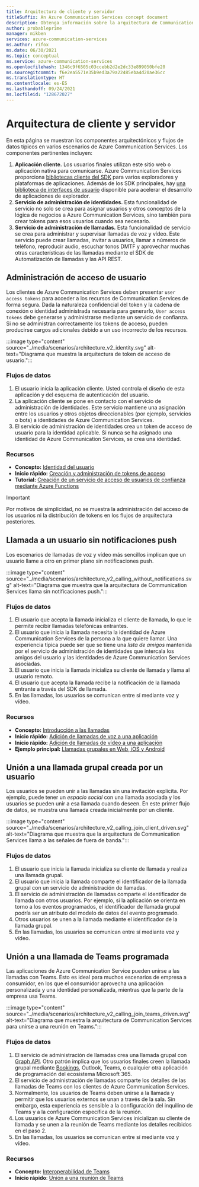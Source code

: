 ```yaml
---
title: Arquitectura de cliente y servidor
titleSuffix: An Azure Communication Services concept document
description: Obtenga información sobre la arquitectura de Communication Services.
author: probableprime
manager: mikben
services: azure-communication-services
ms.author: rifox
ms.date: 06/30/2021
ms.topic: conceptual
ms.service: azure-communication-services
ms.openlocfilehash: 1346c9f6505c03ccebb2d2e2dc33e899050bfe20
ms.sourcegitcommit: f6e2ea5571e35b9ed3a79a22485eba4d20ae36cc
ms.translationtype: HT
ms.contentlocale: es-ES
ms.lasthandoff: 09/24/2021
ms.locfileid: "128672027"
---
```

# <a name="client-and-server-architecture"></a>Arquitectura de cliente y servidor

En esta página se muestran los componentes arquitectónicos y flujos de datos típicos en varios escenarios de Azure Communication Services. Los componentes pertinentes incluyen:

1. **Aplicación cliente.** Los usuarios finales utilizan este sitio web o aplicación nativa para comunicarse. Azure Communication Services proporciona [bibliotecas cliente del SDK](sdk-options.md) para varios exploradores y plataformas de aplicaciones. Además de los SDK principales, hay [una biblioteca de interfaces de usuario](https://aka.ms/acsstorybook) disponible para acelerar el desarrollo de aplicaciones de explorador.
1. **Servicio de administración de identidades.**  Esta funcionalidad de servicio no solo se crea para asignar usuarios y otros conceptos de la lógica de negocios a Azure Communication Services, sino también para crear tokens para esos usuarios cuando sea necesario.
1. **Servicio de administración de llamadas.**  Esta funcionalidad de servicio se crea para administrar y supervisar llamadas de voz y vídeo.  Este servicio puede crear llamadas, invitar a usuarios, llamar a números de teléfono, reproducir audio, escuchar tonos DMTF y aprovechar muchas otras características de las llamadas mediante el SDK de Automatización de llamadas y las API REST.


## <a name="user-access-management"></a>Administración de acceso de usuario

Los clientes de Azure Communication Services deben presentar `user access tokens` para acceder a los recursos de Communication Services de forma segura. Dada la naturaleza confidencial del token y la cadena de conexión o identidad administrada necesaria para generarlo, `User access tokens` debe generarse y administrarse mediante un servicio de confianza. Si no se administran correctamente los tokens de acceso, pueden producirse cargos adicionales debido a un uso incorrecto de los recursos.

:::image type="content" source="../media/scenarios/architecture_v2_identity.svg" alt-text="Diagrama que muestra la arquitectura de token de acceso de usuario.":::

### <a name="dataflows"></a>Flujos de datos
1. El usuario inicia la aplicación cliente. Usted controla el diseño de esta aplicación y del esquema de autenticación del usuario.
2. La aplicación cliente se pone en contacto con el servicio de administración de identidades. Este servicio mantiene una asignación entre los usuarios y otros objetos direccionables (por ejemplo, servicios o bots) a identidades de Azure Communication Services.
3. El servicio de administración de identidades crea un token de acceso de usuario para la identidad aplicable. Si nunca se ha asignado una identidad de Azure Communication Services, se crea una identidad.  

### <a name="resources"></a>Recursos
- **Concepto:** [Identidad del usuario](identity-model.md)
- **Inicio rápido:** [Creación y administración de tokens de acceso](../quickstarts/access-tokens.md)
- **Tutorial:** [Creación de un servicio de acceso de usuarios de confianza mediante Azure Functions](../tutorials/trusted-service-tutorial.md)

> [!IMPORTANT]
> Por motivos de simplicidad, no se muestra la administración del acceso de los usuarios ni la distribución de tokens en los flujos de arquitectura posteriores.


## <a name="calling-a-user-without-push-notifications"></a>Llamada a un usuario sin notificaciones push
Los escenarios de llamadas de voz y vídeo más sencillos implican que un usuario llame a otro en primer plano sin notificaciones push.

:::image type="content" source="../media/scenarios/architecture_v2_calling_without_notifications.svg" alt-text="Diagrama que muestra que la arquitectura de Communication Services llama sin notificaciones push.":::

### <a name="dataflows"></a>Flujos de datos

1. El usuario que acepta la llamada inicializa el cliente de llamada, lo que le permite recibir llamadas telefónicas entrantes.
2. El usuario que inicia la llamada necesita la identidad de Azure Communication Services de la persona a la que quiere llamar. Una experiencia típica puede ser que se tiene una *lista de amigos* mantenida por el servicio de administración de identidades que intercala los amigos del usuario y las identidades de Azure Communication Services asociadas.
3. El usuario que inicia la llamada inicializa su cliente de llamada y llama al usuario remoto.
4. El usuario que acepta la llamada recibe la notificación de la llamada entrante a través del SDK de llamada.
5. En las llamadas, los usuarios se comunican entre sí mediante voz y vídeo.

### <a name="resources"></a>Recursos
- **Concepto:** [Introducción a las llamadas](voice-video-calling/calling-sdk-features.md)
- **Inicio rápido:** [Adición de llamadas de voz a una aplicación](../quickstarts/voice-video-calling/getting-started-with-calling.md)
- **Inicio rápido:** [Adición de llamadas de vídeo a una aplicación](../quickstarts/voice-video-calling/get-started-with-video-calling.md)
- **Ejemplo principal:** [Llamadas grupales en Web, iOS y Android](../samples/calling-hero-sample.md)


## <a name="joining-a-user-created-group-call"></a>Unión a una llamada grupal creada por un usuario
Los usuarios se pueden unir a las llamadas sin una invitación explícita. Por ejemplo, puede tener un *espacio social* con una llamada asociada y los usuarios se pueden unir a esa llamada cuando deseen. En este primer flujo de datos, se muestra una llamada creada inicialmente por un cliente.

:::image type="content" source="../media/scenarios/architecture_v2_calling_join_client_driven.svg" alt-text="Diagrama que muestra que la arquitectura de Communication Services llama a las señales de fuera de banda.":::

### <a name="dataflows"></a>Flujos de datos
1. El usuario que inicia la llamada inicializa su cliente de llamada y realiza una llamada grupal.
2. El usuario que inicia la llamada comparte el identificador de la llamada grupal con un servicio de administración de llamadas.
3. El servicio de administración de llamadas comparte el identificador de llamada con otros usuarios. Por ejemplo, si la aplicación se orienta en torno a los eventos programados, el identificador de llamada grupal podría ser un atributo del modelo de datos del evento programado.
4. Otros usuarios se unen a la llamada mediante el identificador de la llamada grupal.
5. En las llamadas, los usuarios se comunican entre sí mediante voz y vídeo.


## <a name="joining-a-scheduled-teams-call"></a>Unión a una llamada de Teams programada
Las aplicaciones de Azure Communication Service pueden unirse a las llamadas con Teams. Esto es ideal para muchos escenarios de empresa a consumidor, en los que el consumidor aprovecha una aplicación personalizada y una identidad personalizada, mientras que la parte de la empresa usa Teams.

:::image type="content" source="../media/scenarios/architecture_v2_calling_join_teams_driven.svg" alt-text="Diagrama que muestra la arquitectura de Communication Services para unirse a una reunión en Teams.":::


### <a name="dataflows"></a>Flujos de datos
1. El servicio de administración de llamadas crea una llamada grupal con [Graph API](/graph/api/resources/onlinemeeting?view=graph-rest-1.0). Otro patrón implica que los usuarios finales creen la llamada grupal mediante [Bookings](https://www.microsoft.com/microsoft-365/business/scheduling-and-booking-app), Outlook, Teams, o cualquier otra aplicación de programación del ecosistema Microsoft 365.
2. El servicio de administración de llamadas comparte los detalles de las llamadas de Teams con los clientes de Azure Communication Services.
3. Normalmente, los usuarios de Teams deben unirse a la llamada y permitir que los usuarios externos se unan a través de la sala. Sin embargo, esta experiencia es sensible a la configuración del inquilino de Teams y a la configuración específica de la reunión.
4. Los usuarios de Azure Communication Services inicializan su cliente de llamada y se unen a la reunión de Teams mediante los detalles recibidos en el paso 2.
5. En las llamadas, los usuarios se comunican entre sí mediante voz y vídeo.

### <a name="resources"></a>Recursos
- **Concepto:** [Interoperabilidad de Teams](teams-interop.md)
- **Inicio rápido**: [Unión a una reunión de Teams](../quickstarts/voice-video-calling/get-started-teams-interop.md)
